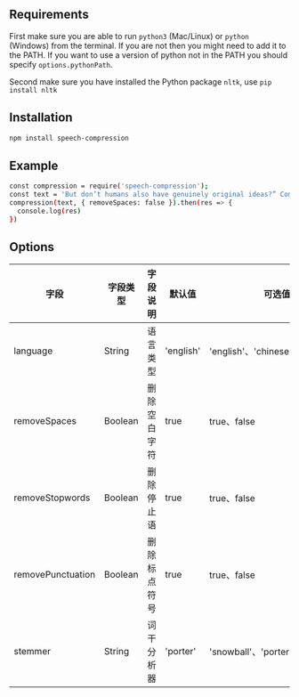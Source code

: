 <!--
 * @Author: liyingda
 * @Date: 2023-08-14 16:42:38
 * @LastEditors: liyingda
 * @LastEditTime: 2023-08-15 10:38:07
-->
## Requirements
First make sure you are able to run `python3` (Mac/Linux) or `python` (Windows) from the terminal. If you are not then you might need to add it to the PATH. If you want to use a version of python not in the PATH you should specify `options.pythonPath`.

Second make sure you have installed the Python package `nltk`, use `pip install nltk`

## Installation

```bash
npm install speech-compression
```

##  Example
```bash
const compression = require('speech-compression');
const text = 'But don’t humans also have genuinely original ideas?” Come on, read a fantasy book. It’s either a Tolkien clone, or it’s A Song Of Ice And Fire. Tolkien was a professor of Anglo-Saxon language and culture; no secret where he got his inspiration. A Song Of Ice And Fire is just War Of The Roses with dragons. Lannister and Stark are just Lancaster and York, the map of Westeros is just Britain (minus Scotland) with an upside down-Ireland stuck to the bottom of it – wake up, sheeple! Dullards blend Tolkien into a slurry and shape it into another Tolkien-clone. Tolkien-level artistic geniuses blend human experience, history, and the artistic corpus into a slurry and form it into an entirely new genre. Again, the difference is how finely you blend and what spices you add to the slurry.'
compression(text, { removeSpaces: false }).then(res => {
  console.log(res)
})
```

## Options
|  字段  | 字段类型 | 字段说明 | 默认值 | 可选值|
| ------- | ----- | ----- |----- |----- |
| language  | String  | 语言类型 | 'english' | 'english'、'chinese'|
| removeSpaces  | Boolean  | 删除空白字符 | true|true、false|
| removeStopwords  | Boolean |删除停止语 | true|true、false|
| removePunctuation  | Boolean |删除标点符号|true|true、false|
| stemmer  | String |词干分析器| 'porter' | 'snowball'、'porter'、'lancaster'|
